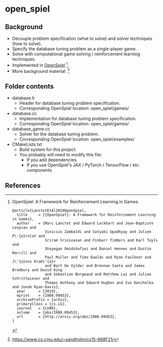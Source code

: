 # open_spiel

## Background

- Decouple problem specification (what to solve) and solver techniques (how to solve).
- Specify the database tuning problem as a single-player game.
- Solve with computational game solving / reinforcement learning techniques.
- Implemented in [OpenSpiel](https://github.com/deepmind/open_spiel) [^openspiel].
- More background material: [^sandholm]

## Folder contents

- database.h
    - Header for database tuning problem specification.
    - Corresponding OpenSpiel location: open_spiel/games/
- database.cc
    - Implementation for database tuning problem specification.
    - Corresponding OpenSpiel location: open_spiel/games/
- database_game.cc
    - Solver for the database tuning problem.
    - Corresponding OpenSpiel location: open_spiel/examples/
- CMakeLists.txt
    - Build system for this project.
    - You probably will need to modify this file:
        - If you add dependencies.
        - If you use OpenSpiel's JAX / PyTorch / TensorFlow / etc. components.

## References

[^openspiel]: OpenSpiel: A Framework for Reinforcement Learning in Games.

    ```
    @article{LanctotEtAl2019OpenSpiel,
      title     = {{OpenSpiel}: A Framework for Reinforcement Learning in Games},
      author    = {Marc Lanctot and Edward Lockhart and Jean-Baptiste Lespiau and
                   Vinicius Zambaldi and Satyaki Upadhyay and Julien P\'{e}rolat and
                   Sriram Srinivasan and Finbarr Timbers and Karl Tuyls and
                   Shayegan Omidshafiei and Daniel Hennes and Dustin Morrill and
                   Paul Muller and Timo Ewalds and Ryan Faulkner and J\'{a}nos Kram\'{a}r
                   and Bart De Vylder and Brennan Saeta and James Bradbury and David Ding
                   and Sebastian Borgeaud and Matthew Lai and Julian Schrittwieser and
                   Thomas Anthony and Edward Hughes and Ivo Danihelka and Jonah Ryan-Davis},
      year      = {2019},
      eprint    = {1908.09453},
      archivePrefix = {arXiv},
      primaryClass = {cs.LG},
      journal   = {CoRR},
      volume    = {abs/1908.09453},
      url       = {http://arxiv.org/abs/1908.09453},
    }
    ```

[^sandholm]: https://www.cs.cmu.edu/~sandholm/cs15-888F21/
